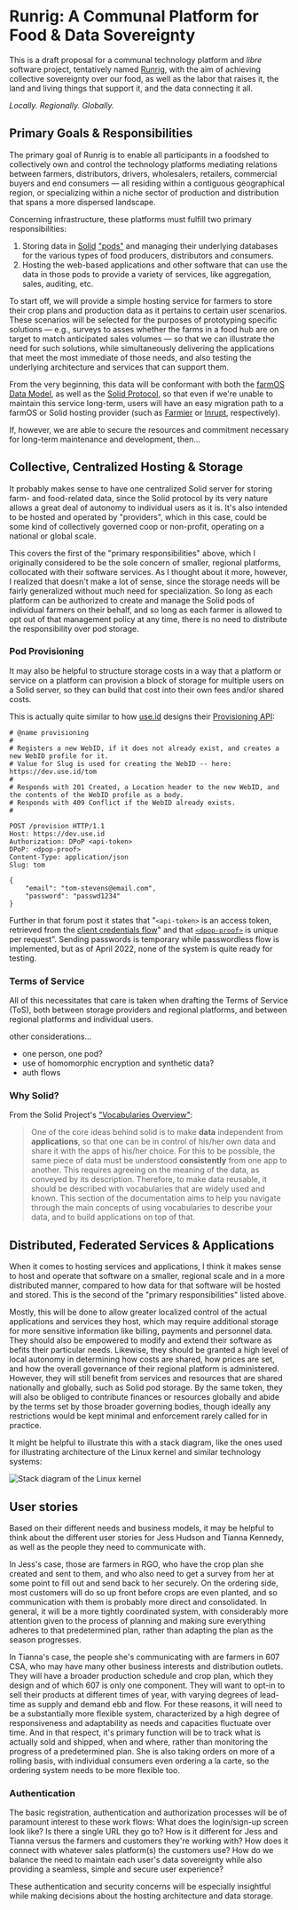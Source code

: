 # Runrig: A Communal Platform for Food & Data Sovereignty
This is a draft proposal for a communal technology platform and _libre_ software project, tentatively named [Runrig](https://en.wikipedia.org/wiki/Run_rig), with the aim of achieving collective sovereignty over our food, as well as the labor that raises it, the land and living things that support it, and the data connecting it all.

_Locally. Regionally. Globally._

## Primary Goals & Responsibilities
The primary goal of Runrig is to enable all participants in a foodshed to collectively own and control the technology platforms mediating relations between farmers, distributors, drivers, wholesalers, retailers, commercial buyers and end consumers — all residing within a contiguous geographical region, or specializing within a niche sector of production and distribution that spans a more dispersed landscape.

Concerning infrastructure, these platforms must fulfill two primary responsibilities:

1. Storing data in [Solid](https://solidproject.org/) ["pods"](https://solidproject.org/users/get-a-pod) and managing their underlying databases for the various types of food producers, distributors and consumers.
2. Hosting the web-based applications and other software that can use the data in those pods to provide a variety of services, like aggregation, sales, auditing, etc.

To start off, we will provide a simple hosting service for farmers to store their crop plans and production data as it pertains to certain user scenarios. These scenarios will be selected for the purposes of prototyping specific solutions — e.g., surveys to asses whether the farms in a food hub are on target to match anticipated sales volumes — so that we can illustrate the need for such solutions, while simultaneously delivering the applications that meet the most immediate of those needs, and also testing the underlying architecture and services that can support them.

From the very beginning, this data will be conformant with both the [farmOS Data Model](https://farmos.org/model/), as well as the [Solid Protocol](https://solidproject.org/TR/protocol), so that even if we're unable to maintain this service long-term, users will have an easy migration path to a farmOS or Solid hosting provider (such as [Farmier](https://farmier.com/) or [Inrupt](https://start.inrupt.com/), respectively).

If, however, we are able to secure the resources and commitment necessary for long-term maintenance and development, then...

## Collective, Centralized Hosting & Storage
It probably makes sense to have one centralized Solid server for storing farm- and food-related data, since the Solid protocol by its very nature allows a great deal of autonomy to individual users as it is. It's also intended to be hosted and operated by "providers", which in this case, could be some kind of collectively governed coop or non-profit, operating on a national or global scale.

This covers the first of the "primary responsibilities" above, which I originally considered to be the sole concern of smaller, regional platforms, collocated with their software services. As I thought about it more, however, I realized that doesn't make a lot of sense, since the storage needs will be fairly generalized without much need for specialization. So long as each platform can be authorized to create and manage the Solid pods of individual farmers on their behalf, and so long as each farmer is allowed to opt out of that management policy at any time, there is no need to distribute the responsibility over pod storage.

### Pod Provisioning
It may also be helpful to structure storage costs in a way that a platform or service on a platform can provision a block of storage for multiple users on a Solid server, so they can build that cost into their own fees and/or shared costs.

This is actually quite similar to how [use.id](https://get.use.id/business) designs their [Provisioning API](https://forum.use.id/t/design-of-the-provisioning-api-feedback-welcome/40):

```
# @name provisioning
#
# Registers a new WebID, if it does not already exist, and creates a new WebID profile for it.
# Value for Slug is used for creating the WebID -- here: https://dev.use.id/tom
#
# Responds with 201 Created, a Location header to the new WebID, and the contents of the WebID profile as a body.
# Responds with 409 Conflict if the WebID already exists.
#
```
```http
POST /provision HTTP/1.1
Host: https://dev.use.id
Authorization: DPoP <api-token>
DPoP: <dpop-proof>
Content-Type: application/json
Slug: tom

{
    "email": "tom-stevens@email.com",
    "password": "passwd1234"
}
```

Further in that forum post it states that "`<api-token>` is an access token, retrieved from the [client credentials flow](https://forum.use.id/t/how-to-access-use-ids-api-with-your-apps-webid/62)" and that [`<dpop-proof>`](https://forum.use.id/t/how-to-create-a-dpop-proof-header/63) is unique per request". Sending passwords is temporary while passwordless flow is implemented, but as of April 2022, none of the system is quite ready for testing.

### Terms of Service
All of this necessitates that care is taken when drafting the Terms of Service (ToS), both between storage providers and regional platforms, and between regional platforms and individual users.

other considerations...
- one person, one pod?
- use of homomorphic encryption and synthetic data?
- auth flows

### Why Solid?
From the Solid Project's ["Vocabularies Overview"](https://solidproject.org/developers/vocabularies):

> One of the core ideas behind solid is to make __data__ independent from __applications__, so that one can be in control of his/her own data and share it with the apps of his/her choice. For this to be possible, the same piece of data must be understood __consistently__ from one app to another. This requires agreeing on the meaning of the data, as conveyed by its description. Therefore, to make data reusable, it should be described with vocabularies that are widely used and known. This section of the documentation aims to help you navigate through the main concepts of using vocabularies to describe your data, and to build applications on top of that.

## Distributed, Federated Services & Applications
When it comes to hosting services and applications, I think it makes sense to host and operate that software on a smaller, regional scale and in a more distributed manner, compared to how data for that software will be hosted and stored. This is the second of the "primary responsibilities" listed above.

Mostly, this will be done to allow greater localized control of the actual applications and services they host, which may require additional storage for more sensitive information like billing, payments and personnel data. They should also be empowered to modify and extend their software as befits their particular needs. Likewise, they should be granted a high level of local autonomy in determining how costs are shared, how prices are set, and how the overall governance of their regional platform is administered. However, they will still benefit from services and resources that are shared nationally and globally, such as Solid pod storage. By the same token, they will also be obliged to contribute finances or resources globally and abide by the terms set by those broader governing bodies, though ideally any restrictions would be kept minimal and enforcement rarely called for in practice.

It might be helpful to illustrate this with a stack diagram, like the ones used for illustrating architecture of the Linux kernel and similar technology systems:

![Stack diagram of the Linux kernel](https://upload.wikimedia.org/wikipedia/commons/9/99/Linux_kernel_and_OpenGL_video_games.svg)

## User stories
Based on their different needs and business models, it may be helpful to think about the different user stories for Jess Hudson and Tianna Kennedy, as well as the people they need to communicate with.

In Jess's case, those are farmers in RGO, who have the crop plan she created and sent to them, and who also need to get a survey from her at some point to fill out and send back to her securely. On the ordering side, most customers will do so up front before crops are even planted, and so communication with them is probably more direct and consolidated. In general, it will be a more tightly coordinated system, with considerably more attention given to the process of planning and making sure everything adheres to that predetermined plan, rather than adapting the plan as the season progresses.

In Tianna's case, the people she's communicating with are farmers in 607 CSA, who may have many other business interests and distribution outlets. They will have a broader production schedule and crop plan, which they design and of which 607 is only one component. They will want to opt-in to sell their products at different times of year, with varying degrees of lead-time as supply and demand ebb and flow. For these reasons, it will need to be a substantially more flexible system, characterized by a high degree of responsiveness and adaptability as needs and capacities fluctuate over time. And in that respect, it's primary function will be to track what is actually sold and shipped, when and where, rather than monitoring the progress of a predetermined plan. She is also taking orders on more of a rolling basis, with individual consumers even ordering a la carte, so the ordering system needs to be more flexible too.

### Authentication
The basic registration, authentication and authorization processes will be of paramount interest to these work flows: What does the login/sign-up screen look like? Is there a single URL they go to? How is it different for Jess and Tianna versus the farmers and customers they're working with? How does it connect with whatever sales platform(s) the customers use? How do we balance the need to maintain each user's data sovereignty while also providing a seamless, simple and secure user experience?

These authentication and security concerns will be especially insightful while making decisions about the hosting architecture and data storage.
